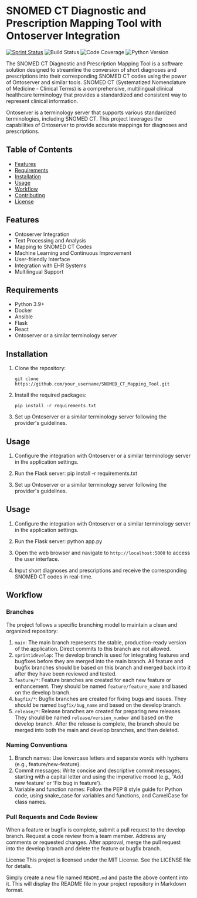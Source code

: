 # SNOMED CT Diagnostic and Prescription Mapping Tool with Ontoserver Integration
[![Sprint Status](https://img.shields.io/badge/sprint-1-orange)](https://your_project_management_tool.com/sprint_details)
![Build Status](https://img.shields.io/badge/build-passing-brightgreen)
![Code Coverage](https://img.shields.io/badge/coverage-95%25-green)
![Python Version](https://img.shields.io/badge/python-3.9%2B-blue)
<!-- ![License](https://img.shields.io/badge/license-MIT-green) -->


The SNOMED CT Diagnostic and Prescription Mapping Tool is a software solution designed to streamline the conversion of short diagnoses and prescriptions into their corresponding SNOMED CT codes using the power of Ontoserver and similar tools. SNOMED CT (Systematized Nomenclature of Medicine - Clinical Terms) is a comprehensive, multilingual clinical healthcare terminology that provides a standardized and consistent way to represent clinical information.

Ontoserver is a terminology server that supports various standardized terminologies, including SNOMED CT. This project leverages the capabilities of Ontoserver to provide accurate mappings for diagnoses and prescriptions.

## Table of Contents
- [Features](#features)
- [Requirements](#requirements)
- [Installation](#installation)
- [Usage](#usage)
- [Workflow](#workflow)
- [Contributing](#contributing)
- [License](#license)

## Features
* Ontoserver Integration
* Text Processing and Analysis
* Mapping to SNOMED CT Codes
* Machine Learning and Continuous Improvement
* User-friendly Interface
* Integration with EHR Systems
* Multilingual Support

## Requirements
* Python 3.9+
* Docker
* Ansible
* Flask
* React
* Ontoserver or a similar terminology server

## Installation
1. Clone the repository:

    `git clone https://github.com/your_username/SNOMED_CT_Mapping_Tool.git`



2. Install the required packages:

    `pip install -r requirements.txt`


3. Set up Ontoserver or a similar terminology server following the provider's guidelines.

## Usage
1. Configure the integration with Ontoserver or a similar terminology server in the application settings.

2. Run the Flask server:
pip install -r requirements.txt


3. Set up Ontoserver or a similar terminology server following the provider's guidelines.

## Usage
1. Configure the integration with Ontoserver or a similar terminology server in the application settings.

2. Run the Flask server:
python app.py


3. Open the web browser and navigate to `http://localhost:5000` to access the user interface.

4. Input short diagnoses and prescriptions and receive the corresponding SNOMED CT codes in real-time.

## Workflow

### Branches
The project follows a specific branching model to maintain a clean and organized repository:

1. `main`: The main branch represents the stable, production-ready version of the application. Direct commits to this branch are not allowed.
2. `sprint1develop`: The develop branch is used for integrating features and bugfixes before they are merged into the main branch. All feature and bugfix branches should be based on this branch and merged back into it after they have been reviewed and tested.
3. `feature/*`: Feature branches are created for each new feature or enhancement. They should be named `feature/feature_name` and based on the develop branch.
4. `bugfix/*`: Bugfix branches are created for fixing bugs and issues. They should be named `bugfix/bug_name` and based on the develop branch.
5. `release/*`: Release branches are created for preparing new releases. They should be named `release/version_number` and based on the develop branch. After the release is complete, the branch should be merged into both the main and develop branches, and then deleted.

### Naming Conventions
1. Branch names: Use lowercase letters and separate words with hyphens (e.g., feature/new-feature).
2. Commit messages: Write concise and descriptive commit messages, starting with a capital letter and using the imperative mood (e.g., 'Add new feature' or 'Fix bug in feature').
3. Variable and function names: Follow the PEP 8 style guide for Python code, using snake_case for variables and functions, and CamelCase for class names.

### Pull Requests and Code Review
When a feature or bugfix is complete, submit a pull request to the develop branch.
Request a code review from a team member.
Address any comments or requested changes.
After approval, merge the pull request into the develop branch and delete the feature or bugfix branch.

License
This project is licensed under the MIT License. See the LICENSE file for details.

Simply create a new file named `README.md` and paste the above content into it. This will display the README file in your project repository in Markdown format.
